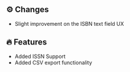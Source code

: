 ## ⚙️ Changes
 - Slight improvement on the ISBN text field UX

## 🔥 Features
 - Added ISSN Support
 - Added CSV export functionality